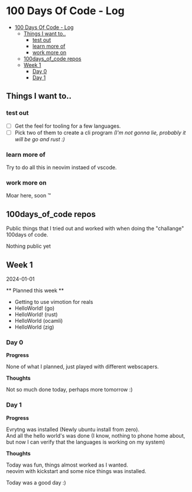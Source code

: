 # 100 Days Of Code - Log

- [100 Days Of Code - Log](#100-days-of-code---log)
  - [Things I want to..](#things-i-want-to)
    - [test out](#test-out)
    - [learn more of](#learn-more-of)
    - [work more on](#work-more-on)
  - [100days_of_code repos](#100days_of_code-repos)
  - [Week 1](#week-1)
    - [Day 0](#day-0)
    - [Day 1](#day-1)

## Things I want to..

### test out

- [ ] Get the feel for tooling for a few languages.
- [ ] Pick two of them to create a cli program _(I'm not gonna lie, probably it will be go and rust :)_

### learn more of

Try to do all this in neovim instaed of vscode.

### work more on

Moar here, soon :tm:

## 100days_of_code repos

Public things that I tried out and worked with when doing the "challange" 100days of code.

Nothing public yet

## Week 1

2024-01-01

** Planned this week **

- Getting to use vimotion for reals
- HelloWorld! (go)
- HelloWorld! (rust)
- HelloWorld (ocamli)
- HelloWorld (zig)

### Day 0 ####
**Progress**

None of what I planned, just played with different webscapers.  

**Thoughts**

Not so much done today, perhaps more tomorrow :)

### Day 1 ####
**Progress**

Evrytng was installed (Newly ubuntu install from zero).  
And all the hello world's was done (I know, nothing to phone home about, but now I can verify that the languages is working on my system)

**Thoughts**

Today was fun, things almost worked as I wanted.  
neovim with kickstart and some nice things was installed.  

Today was a good day :)

